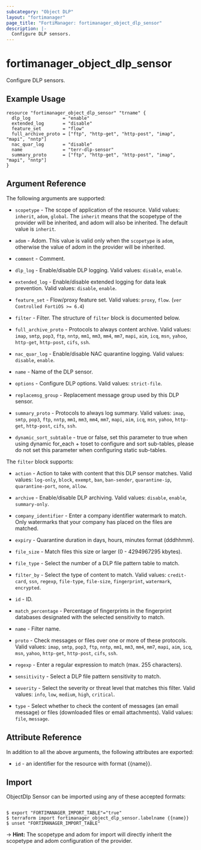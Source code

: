 ```yaml
---
subcategory: "Object DLP"
layout: "fortimanager"
page_title: "FortiManager: fortimanager_object_dlp_sensor"
description: |-
  Configure DLP sensors.
---
```


# fortimanager_object_dlp_sensor
Configure DLP sensors.

## Example Usage

```hcl
resource "fortimanager_object_dlp_sensor" "trname" {
  dlp_log            = "enable"
  extended_log       = "disable"
  feature_set        = "flow"
  full_archive_proto = ["ftp", "http-get", "http-post", "imap", "mapi", "nntp"]
  nac_quar_log       = "disable"
  name               = "terr-dlp-sensor"
  summary_proto      = ["ftp", "http-get", "http-post", "imap", "mapi", "nntp"]
}
```

## Argument Reference


The following arguments are supported:

* `scopetype` - The scope of application of the resource. Valid values: `inherit`, `adom`, `global`. The `inherit` means that the scopetype of the provider will be inherited, and adom will also be inherited. The default value is `inherit`.
* `adom` - Adom. This value is valid only when the `scopetype` is `adom`, otherwise the value of adom in the provider will be inherited.

* `comment` - Comment.
* `dlp_log` - Enable/disable DLP logging. Valid values: `disable`, `enable`.

* `extended_log` - Enable/disable extended logging for data leak prevention. Valid values: `disable`, `enable`.

* `feature_set` - Flow/proxy feature set. Valid values: `proxy`, `flow`.
 (`ver Controlled FortiOS >= 6.4`)
* `filter` - Filter. The structure of `filter` block is documented below.
* `full_archive_proto` - Protocols to always content archive. Valid values: `imap`, `smtp`, `pop3`, `ftp`, `nntp`, `mm1`, `mm3`, `mm4`, `mm7`, `mapi`, `aim`, `icq`, `msn`, `yahoo`, `http-get`, `http-post`, `cifs`, `ssh`.

* `nac_quar_log` - Enable/disable NAC quarantine logging. Valid values: `disable`, `enable`.

* `name` - Name of the DLP sensor.
* `options` - Configure DLP options. Valid values: `strict-file`.

* `replacemsg_group` - Replacement message group used by this DLP sensor.
* `summary_proto` - Protocols to always log summary. Valid values: `imap`, `smtp`, `pop3`, `ftp`, `nntp`, `mm1`, `mm3`, `mm4`, `mm7`, `mapi`, `aim`, `icq`, `msn`, `yahoo`, `http-get`, `http-post`, `cifs`, `ssh`.

* `dynamic_sort_subtable` - true or false, set this parameter to true when using dynamic for_each + toset to configure and sort sub-tables, please do not set this parameter when configuring static sub-tables.

The `filter` block supports:

* `action` - Action to take with content that this DLP sensor matches. Valid values: `log-only`, `block`, `exempt`, `ban`, `ban-sender`, `quarantine-ip`, `quarantine-port`, `none`, `allow`.

* `archive` - Enable/disable DLP archiving. Valid values: `disable`, `enable`, `summary-only`.

* `company_identifier` - Enter a company identifier watermark to match. Only watermarks that your company has placed on the files are matched.
* `expiry` - Quarantine duration in days, hours, minutes format (dddhhmm).
* `file_size` - Match files this size or larger (0 - 4294967295 kbytes).
* `file_type` - Select the number of a DLP file pattern table to match.
* `filter_by` - Select the type of content to match. Valid values: `credit-card`, `ssn`, `regexp`, `file-type`, `file-size`, `fingerprint`, `watermark`, `encrypted`.

* `id` - ID.
* `match_percentage` - Percentage of fingerprints in the fingerprint databases designated with the selected sensitivity to match.
* `name` - Filter name.
* `proto` - Check messages or files over one or more of these protocols. Valid values: `imap`, `smtp`, `pop3`, `ftp`, `nntp`, `mm1`, `mm3`, `mm4`, `mm7`, `mapi`, `aim`, `icq`, `msn`, `yahoo`, `http-get`, `http-post`, `cifs`, `ssh`.

* `regexp` - Enter a regular expression to match (max. 255 characters).
* `sensitivity` - Select a DLP file pattern sensitivity to match.
* `severity` - Select the severity or threat level that matches this filter. Valid values: `info`, `low`, `medium`, `high`, `critical`.

* `type` - Select whether to check the content of messages (an email message) or files (downloaded files or email attachments). Valid values: `file`, `message`.



## Attribute Reference

In addition to all the above arguments, the following attributes are exported:
* `id` - an identifier for the resource with format {{name}}.

## Import

ObjectDlp Sensor can be imported using any of these accepted formats:
```

$ export "FORTIMANAGER_IMPORT_TABLE"="true"
$ terraform import fortimanager_object_dlp_sensor.labelname {{name}}
$ unset "FORTIMANAGER_IMPORT_TABLE"
```
-> **Hint:** The scopetype and adom for import will directly inherit the scopetype and adom configuration of the provider.

